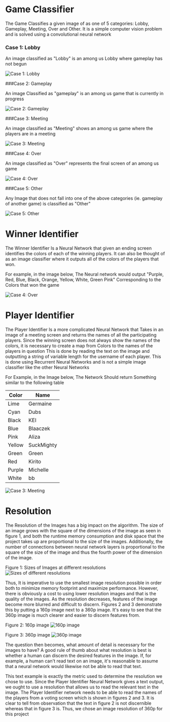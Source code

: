 # Game Classifier

The Game Classifies a given image of as one of 
5 categories: Lobby, Gameplay, Meeting, Over and
Other. It is a simple computer vision problem
and is solved using a convolutional neural
network

### Case 1: Lobby

An image classified as "Lobby" is an among us
Lobby where gameplay has not begun

![Case 1: Lobby](Resources/Case%201:%20Lobby.jpg)

###Case 2: Gameplay

An image Classified as "gameplay" is an among us
game that is currently in progress

![Case 2: Gameplay](Resources/Case%202:%20Gameplay.jpg)

###Case 3: Meeting

An image classified as "Meeting" shows an among
us game where the players are in a meeting

![Case 3: Meeting](Resources/Case%203:%20Meeting.jpg)

###Case 4: Over

An image classified as "Over" represents the
final screen of an among us game

![Case 4: Over](Resources/Case%204:%20Over.jpg)

###Case 5: Other

Any Image that does not fall into one of the
above categories (ie. gameplay of another game)
is classified as "Other"

![Case 5: Other](Resources/Case%205:%20Other.png)

# Winner Identifier

The Winner Identifier Is a Neural Network that
given an ending screen identifies the colors of each of the winning players. It can also
be thought of as an image classifier where it
outputs all of the colors of the players that
won.

For example, in the image below, The Neural
network would output "Purple, Red, Blue, Black, Orange, Yellow, White, Green Pink"
Corresponding to the Colors that won the game

![Case 4: Over](Resources/Case%204:%20Over.jpg)

# Player Identifier

The Player Identifier Is a more complicated
Neural Network that Takes in an image of a
meeting screen and returns the names of all 
the participating players. Since the winning
screen does not always show the names of the
colors, it is necessary to create a map from
Colors to the names of the players in question
This is done by reading the text on the image
and outputting a string of variable length for
the username of each player. This is done using
Recurrent Neural Networks and is not a simple
image classifier like the other Neural Networks

For Example, in the Image below, The Network
Should return Something similar to the
following table

|Color|Name|
|---|---|
|Lime|Germaine|
|Cyan|Dubs|
|Black|KEI|
|Blue|Blaaczek|
|Pink|Aliza|
|Yellow|SuckMighty|
|Green|Green|
|Red|Kirito|
|Purple|Michelle|
|White|bb|

![Case 3: Meeting](Resources/Case%203:%20Meeting.jpg)

# Resolution

The Resolution of the Images has a big impact on
the algorithm. The size of an image grows with 
the square of the dimensions of the image as seen in figure 1, and 
both the runtime memory consumption and disk
space that the project takes up are proportional
to the size of the images. Additionally, the
number of connections between neural network 
layers is proportional to the square of the size
of the image and thus the fourth power of the
dimension of the image.

Figure 1: Sizes of Images at different 
resolutions
![Sizes of different resolutions](Resolution%20Sizes.png)

Thus, It is imperative to use the smallest
image resolution possible in order both to minimize
memory footprint and maximize performance.
However, there is obviously a cost to using 
lower resolution images and that is the 
quality of the images. As the resolution
decreases, features of the image become more
blurred and difficult to discern. Figures 2 and
3 demonstrate this by putting a 160p image next
to a 360p image. It's easy to see that the 360p
image is much clearer and easier to discern
features from.

Figure 2: 160p image
![160p image](Resources/160p.png)

Figure 3: 360p image
![360p image](Resources/360p.png)

The question then becomes, what amount of detail
is necessary for the images to have? A good rule
of thumb about what resolution is best is 
whether a human can discern the desired features
in the image. If, for example, a human can't 
read text on an image, it's reasonable to assume
that a neural network would likewise not be able
to read that text.

This text example is exactly the metric used to
determine the resolution we chose to use. Since
the Player Identifier Neural Network gives a
text output, we ought to use a resolution that
allows us to read the relevant text in the
image. The Player Identifier network needs to
be able to read the names of the players from a
voting screen which is shown in figures 2 and 3.
It is clear to tell from observation that the
text in figure 2 is not discernible whereas that
in figure 3 is. Thus, we chose an image 
resolution of 360p for this project